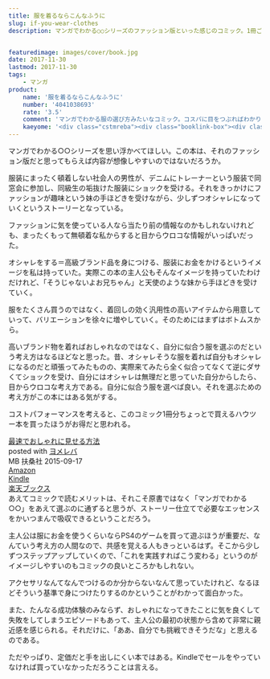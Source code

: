 ```yaml
---
title: 服を着るならこんなふうに
slug: if-you-wear-clothes
description: マンガでわかる○○シリーズのファッション版といった感じのコミック。1冊ごとの内容は少ないので、これくらいなら服に無頓着な私でも実践していけそうと思える。作画もかなりハイレベルで非常に読みやすい。ただ、1冊の価格が高いのが玉に瑕。


featuredimage: images/cover/book.jpg
date: 2017-11-30
lastmod: 2017-11-30
tags: 
    - マンガ
product:
    name: '服を着るならこんなふうに'
    number: '4041038693'
    rate: '3.5'
    comment: 'マンガでわかる服の選び方みたいなコミック。コスパに目をつぶればわかりやすくて面白い'
    kaeyome: '<div class="cstmreba"><div class="booklink-box"><div class="booklink-image"><a href="http://www.amazon.co.jp/exec/obidos/asin/4041038693/illusionspace-22/" target="_blank" ><img src="https://images-fe.ssl-images-amazon.com/images/I/518ci2U%2BKDL._SL160_.jpg" style="border: none;" /></a></div><div class="booklink-info"><div class="booklink-name"><a href="http://www.amazon.co.jp/exec/obidos/asin/4041038693/illusionspace-22/" target="_blank" >服を着るならこんなふうに (1) (単行本コミックス)</a><div class="booklink-powered-date">posted with <a href="https://yomereba.com" rel="nofollow" target="_blank">ヨメレバ</a></div></div><div class="booklink-detail">縞野やえ KADOKAWA/角川書店 2015-12-10    </div><div class="booklink-link2"><div class="shoplinkamazon"><a href="http://www.amazon.co.jp/exec/obidos/asin/4041038693/illusionspace-22/" target="_blank" >Amazon</a></div><div class="shoplinkkindle"><a href="http://www.amazon.co.jp/exec/obidos/ASIN/B018V21MIW/illusionspace-22/" target="_blank" >Kindle</a></div><div class="shoplinkrakuten"><a href="https://hb.afl.rakuten.co.jp/hgc/11acbc01.369b1bf6.11acbc02.cabf9fe9/?pc=http%3A%2F%2Fbooks.rakuten.co.jp%2Frb%2F13434636%2F%3Fscid%3Daf_ich_link_urltxt%26m%3Dhttp%3A%2F%2Fm.rakuten.co.jp%2Fev%2Fbook%2F" target="_blank" >楽天ブックス</a></div>                        	  	  	  	</div></div><div class="booklink-footer"></div></div></div>'
---
```


マンガでわかる○○シリーズを思い浮かべてほしい。この本は、それのファッション版だと思ってもらえば内容が想像しやすいのではないだろうか。

服装にまったく頓着しない社会人の男性が、デニムにトレーナーという服装で同窓会に参加し、同級生の垢抜けた服装にショックを受ける。それをきっかけにファッションが趣味という妹の手ほどきを受けながら、少しずつオシャレになっていくというストーリーとなっている。

ファッションに気を使っている人なら当たり前の情報なのかもしれないけれども、まったくもって無頓着な私からすると目からウロコな情報がいっぱいだった。

オシャレをする＝高級ブランド品を身につける、服装にお金をかけるというイメージを私は持っていた。実際この本の主人公もそんなイメージを持っていたわけだけれど、「そうじゃないよお兄ちゃん」と天使のような妹から手ほどきを受けていく。

服をたくさん買うのではなく、着回しの効く汎用性の高いアイテムから用意していって、バリエーションを徐々に増やしていく。そのためにはまずはボトムスから。

高いブランド物を着ればおしゃれなのではなく、自分に似合う服を選ぶのだという考え方はなるほどなと思った。昔、オシャレそうな服を着れば自分もオシャレになるのだと頑張ってみたものの、実際来てみたら全く似合ってなくて逆にダサくてショックを受け、自分にはオシャレは無理だと思っていた自分からしたら、目からウロコな考え方である。自分に似合う服を選べば良い。それを選ぶための考え方がこの本にはある気がする。

コストパフォーマンスを考えると、このコミック1冊分ちょっとで買えるハウツー本を買ったほうがお得だと思われる。

<div class="cstmreba">
<div class="booklink-box">
<div class="booklink-image"><a href="http://www.amazon.co.jp/exec/obidos/asin/4594073360/illusionspace-22/" target="_blank" ><img alt=""  src="https://images-fe.ssl-images-amazon.com/images/I/51eZOowku%2BL._SL160_.jpg" style="border: none;" /></a></div>
<div class="booklink-info">
<div class="booklink-name"><a href="http://www.amazon.co.jp/exec/obidos/asin/4594073360/illusionspace-22/" target="_blank" >最速でおしゃれに見せる方法</a>

<div class="booklink-powered-date">posted with <a href="https://yomereba.com" rel="nofollow" target="_blank">ヨメレバ</a></div>
</div>
<div class="booklink-detail">MB 扶桑社 2015-09-17    </div>
<div class="booklink-link2">
<div class="shoplinkamazon"><a href="http://www.amazon.co.jp/exec/obidos/asin/4594073360/illusionspace-22/" target="_blank" >Amazon</a></div>
<div class="shoplinkkindle"><a href="http://www.amazon.co.jp/exec/obidos/ASIN/B01M2CGWBV/illusionspace-22/" target="_blank" >Kindle</a></div>
<div class="shoplinkrakuten"><a href="https://hb.afl.rakuten.co.jp/hgc/11acbc01.369b1bf6.11acbc02.cabf9fe9/?pc=http%3A%2F%2Fbooks.rakuten.co.jp%2Frb%2F13385613%2F%3Fscid%3Daf_ich_link_urltxt%26m%3Dhttp%3A%2F%2Fm.rakuten.co.jp%2Fev%2Fbook%2F" target="_blank" >楽天ブックス</a></div>

</div>
</div>
<div class="booklink-footer"></div>
</div>
</div>
あえてコミックで読むメリットは、それこそ原書ではなく「マンガでわかる○○」をあえて選ぶのに通ずると思うが、ストーリー仕立てで必要なエッセンスをかいつまんで吸収できるということだろう。

主人公は服にお金を使うくらいならPS4のゲームを買って遊ぶほうが重要だ、なんていう考え方の人間なので、共感を覚える人もきっといるはず。そこから少しずつステップアップしていくので、「これを実践すればこう変わる」というのがイメージしやすいのもコミックの良いところかもしれない。

アクセサリなんてなんでつけるのか分からないなんて思っていたけれど、なるほどそういう基準で身につけたりするのかということがわかって面白かった。

また、たんなる成功体験のみならず、おしゃれになってきたことに気を良くして失敗をしてしまうエピソードもあって、主人公の最初の状態から含めて非常に親近感を感じられる。それだけに、「ああ、自分でも挑戦できそうだな」と思えるのである。

ただやっぱり、定価だと手を出しにくい本ではある。Kindleでセールをやっていなければ買っていなかっただろうことは言える。


  